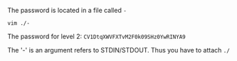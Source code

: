The password is located in a file called `-`

`vim ./-`

The password for level 2:
`CV1DtqXWVFXTvM2F0k09SHz0YwRINYA9`


The '-' is an argument refers to STDIN/STDOUT. Thus you have to attach `./` 
